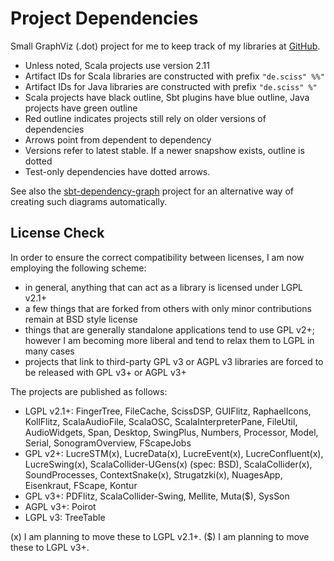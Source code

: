# Project Dependencies

Small GraphViz (.dot) project for me to keep track of my libraries at [GitHub](https://github.com/Sciss). 

 - Unless noted, Scala projects use version 2.11
 - Artifact IDs for Scala libraries are constructed with prefix `"de.sciss" %%"`
 - Artifact IDs for Java libraries are constructed with prefix `"de.sciss" %"`
 - Scala projects have black outline, Sbt plugins have blue outline, Java projects have green outline
 - Red outline indicates projects still rely on older versions of dependencies
 - Arrows point from dependent to dependency
 - Versions refer to latest stable. If a newer snapshow exists, outline is dotted
 - Test-only dependencies have dotted arrows.

See also the [sbt-dependency-graph](https://github.com/jrudolph/sbt-dependency-graph) project for an alternative way of creating such diagrams automatically.

## License Check

In order to ensure the correct compatibility between licenses, I am now employing the following scheme:

 - in general, anything that can act as a library is licensed under LGPL v2.1+
 - a few things that are forked from others with only minor contributions remain at BSD style license
 - things that are generally standalone applications tend to use GPL v2+; however I am becoming more liberal and tend to relax them to LGPL in many cases
 - projects that link to third-party GPL v3 or AGPL v3 libraries are forced to be released with GPL v3+ or AGPL v3+

The projects are published as follows:

 - LGPL v2.1+: FingerTree, FileCache, ScissDSP, GUIFlitz, RaphaelIcons, KollFlitz, ScalaAudioFile, ScalaOSC, ScalaInterpreterPane, FileUtil, AudioWidgets, Span, Desktop, SwingPlus, Numbers, Processor, Model, Serial, SonogramOverview, FScapeJobs
 - GPL v2+: LucreSTM(x), LucreData(x), LucreEvent(x), LucreConfluent(x), LucreSwing(x), ScalaCollider-UGens(x) (spec: BSD), ScalaCollider(x), SoundProcesses, ContextSnake(x), Strugatzki(x), NuagesApp, Eisenkraut, FScape, Kontur
 - GPL v3+: PDFlitz, ScalaCollider-Swing, Mellite, Muta($), SysSon
 - AGPL v3+: Poirot
 - LGPL v3: TreeTable

(x) I am planning to move these to LGPL v2.1+.
($) I am planning to move these to LGPL v3+.
